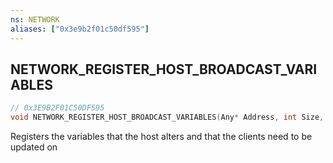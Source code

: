 ```yaml
---
ns: NETWORK
aliases: ["0x3e9b2f01c50df595"]
---
```

## NETWORK_REGISTER_HOST_BROADCAST_VARIABLES

```c
// 0x3E9B2F01C50DF595
void NETWORK_REGISTER_HOST_BROADCAST_VARIABLES(Any* Address, int Size, string DebugName);
```

Registers the variables that the host alters and that the clients need to be updated on


